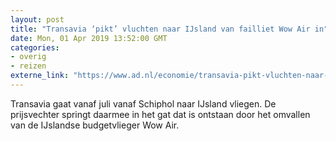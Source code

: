 ```yaml
---
layout: post
title: "Transavia ‘pikt’ vluchten naar IJsland van failliet Wow Air in"
date: Mon, 01 Apr 2019 13:52:00 GMT
categories: 
- overig 
- reizen 
externe_link: "https://www.ad.nl/economie/transavia-pikt-vluchten-naar-ijsland-van-failliet-wow-air-in~a7ccc361/"
---
```


Transavia gaat vanaf juli vanaf Schiphol naar IJsland vliegen. De prijsvechter springt daarmee in het gat dat is ontstaan door het omvallen van de IJslandse budgetvlieger Wow Air.
